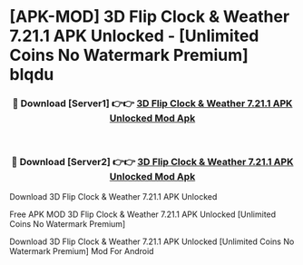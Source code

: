 # [APK-MOD] 3D Flip Clock & Weather 7.21.1 APK Unlocked - [Unlimited Coins No Watermark Premium] blqdu



<div align="center">
<h3>🔴 Download [Server1] 👉👉 <a href="https://momento.my/?title=3D_Flip_Clock_&_Weather_7.21.1_APK_Unlocked">3D Flip Clock & Weather 7.21.1 APK Unlocked Mod Apk</a></h3><br>

<h3>🔴 Download [Server2] 👉👉 <a href="https://momento.my/?title=3D_Flip_Clock_&_Weather_7.21.1_APK_Unlocked">3D Flip Clock & Weather 7.21.1 APK Unlocked Mod Apk</a></h3>
</div>



Download 3D Flip Clock & Weather 7.21.1 APK Unlocked 

Free APK MOD 3D Flip Clock & Weather 7.21.1 APK Unlocked [Unlimited Coins No Watermark Premium]

Download 3D Flip Clock & Weather 7.21.1 APK Unlocked [Unlimited Coins No Watermark Premium] Mod For Android
